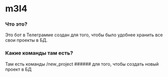 # m3l4
### Что это?
Это бот в Телеграмме создан для того, чтобы было удобнее хранить все свои проекты в БД.
### Какие команды там есть?
Там есть команды /new_project ###### для того, чтобы создать новый проект в БД
